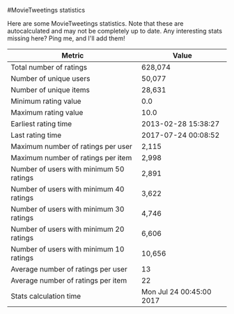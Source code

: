 #MovieTweetings statistics

Here are some MovieTweetings statistics. Note that these are autocalculated and may not be completely up to date. Any interesting stats missing here? Ping me, and I'll add them!

Metric | Value
--- | ---
Total number of ratings                 | 628,074
Number of unique users                  | 50,077
Number of unique items                  | 28,631
Minimum rating value                    | 0.0
Maximum rating value                    | 10.0
Earliest rating time                    | 2013-02-28 15:38:27
Last rating time                        | 2017-07-24 00:08:52
Maximum number of ratings per user      | 2,115
Maximum number of ratings per item      | 2,998
Number of users with minimum 50 ratings | 2,891
Number of users with minimum 40 ratings | 3,622
Number of users with minimum 30 ratings | 4,746
Number of users with minimum 20 ratings | 6,606
Number of users with minimum 10 ratings | 10,656
Average number of ratings per user      | 13
Average number of ratings per item      | 22
Stats calculation time                  | Mon Jul 24 00:45:00 2017

